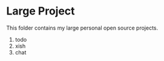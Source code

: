 # Large Project

This folder contains my large personal open source projects.

1.  todo
2.  xish
3.  chat
